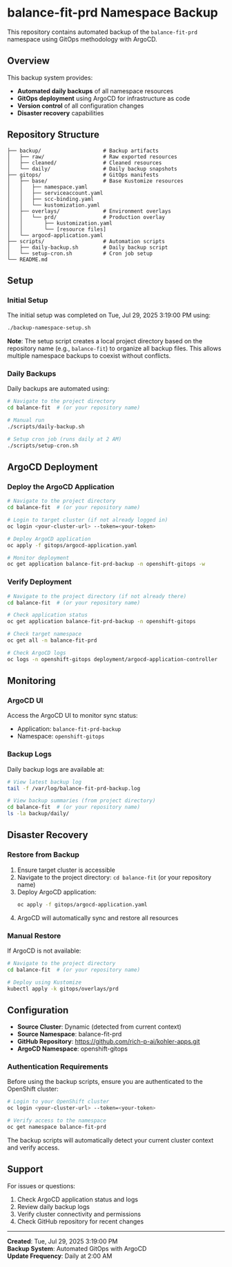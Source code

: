 # balance-fit-prd Namespace Backup

This repository contains automated backup of the `balance-fit-prd` namespace using GitOps methodology with ArgoCD.

## Overview

This backup system provides:
- **Automated daily backups** of all namespace resources
- **GitOps deployment** using ArgoCD for infrastructure as code
- **Version control** of all configuration changes
- **Disaster recovery** capabilities

## Repository Structure

```
├── backup/                    # Backup artifacts
│   ├── raw/                   # Raw exported resources
│   ├── cleaned/               # Cleaned resources
│   └── daily/                 # Daily backup snapshots
├── gitops/                    # GitOps manifests
│   ├── base/                  # Base Kustomize resources
│   │   ├── namespace.yaml
│   │   ├── serviceaccount.yaml
│   │   ├── scc-binding.yaml
│   │   └── kustomization.yaml
│   ├── overlays/              # Environment overlays
│   │   └── prd/               # Production overlay
│   │       ├── kustomization.yaml
│   │       └── [resource files]
│   └── argocd-application.yaml
├── scripts/                   # Automation scripts
│   ├── daily-backup.sh        # Daily backup script
│   └── setup-cron.sh          # Cron job setup
└── README.md
```

## Setup

### Initial Setup
The initial setup was completed on Tue, Jul 29, 2025  3:19:00 PM using:
```bash
./backup-namespace-setup.sh
```

**Note**: The setup script creates a local project directory based on the repository name (e.g., `balance-fit`) to organize all backup files. This allows multiple namespace backups to coexist without conflicts.

### Daily Backups
Daily backups are automated using:
```bash
# Navigate to the project directory
cd balance-fit  # (or your repository name)

# Manual run
./scripts/daily-backup.sh

# Setup cron job (runs daily at 2 AM)
./scripts/setup-cron.sh
```

## ArgoCD Deployment

### Deploy the ArgoCD Application
```bash
# Navigate to the project directory
cd balance-fit  # (or your repository name)

# Login to target cluster (if not already logged in)
oc login <your-cluster-url> --token=<your-token>

# Deploy ArgoCD application
oc apply -f gitops/argocd-application.yaml

# Monitor deployment
oc get application balance-fit-prd-backup -n openshift-gitops -w
```

### Verify Deployment
```bash
# Navigate to the project directory (if not already there)
cd balance-fit  # (or your repository name)

# Check application status
oc get application balance-fit-prd-backup -n openshift-gitops

# Check target namespace
oc get all -n balance-fit-prd

# Check ArgoCD logs
oc logs -n openshift-gitops deployment/argocd-application-controller
```

## Monitoring

### ArgoCD UI
Access the ArgoCD UI to monitor sync status:
- Application: `balance-fit-prd-backup`
- Namespace: `openshift-gitops`

### Backup Logs
Daily backup logs are available at:
```bash
# View latest backup log
tail -f /var/log/balance-fit-prd-backup.log

# View backup summaries (from project directory)
cd balance-fit  # (or your repository name)
ls -la backup/daily/
```

## Disaster Recovery

### Restore from Backup
1. Ensure target cluster is accessible
2. Navigate to the project directory: `cd balance-fit` (or your repository name)
3. Deploy ArgoCD application:
   ```bash
   oc apply -f gitops/argocd-application.yaml
   ```
4. ArgoCD will automatically sync and restore all resources

### Manual Restore
If ArgoCD is not available:
```bash
# Navigate to the project directory
cd balance-fit  # (or your repository name)

# Deploy using Kustomize
kubectl apply -k gitops/overlays/prd
```

## Configuration

- **Source Cluster**: Dynamic (detected from current context)
- **Source Namespace**: balance-fit-prd
- **GitHub Repository**: https://github.com/rich-p-ai/kohler-apps.git
- **ArgoCD Namespace**: openshift-gitops

### Authentication Requirements

Before using the backup scripts, ensure you are authenticated to the OpenShift cluster:

```bash
# Login to your OpenShift cluster
oc login <your-cluster-url> --token=<your-token>

# Verify access to the namespace
oc get namespace balance-fit-prd
```

The backup scripts will automatically detect your current cluster context and verify access.

## Support

For issues or questions:
1. Check ArgoCD application status and logs
2. Review daily backup logs
3. Verify cluster connectivity and permissions
4. Check GitHub repository for recent changes

---

**Created**: Tue, Jul 29, 2025  3:19:00 PM  
**Backup System**: Automated GitOps with ArgoCD  
**Update Frequency**: Daily at 2:00 AM
